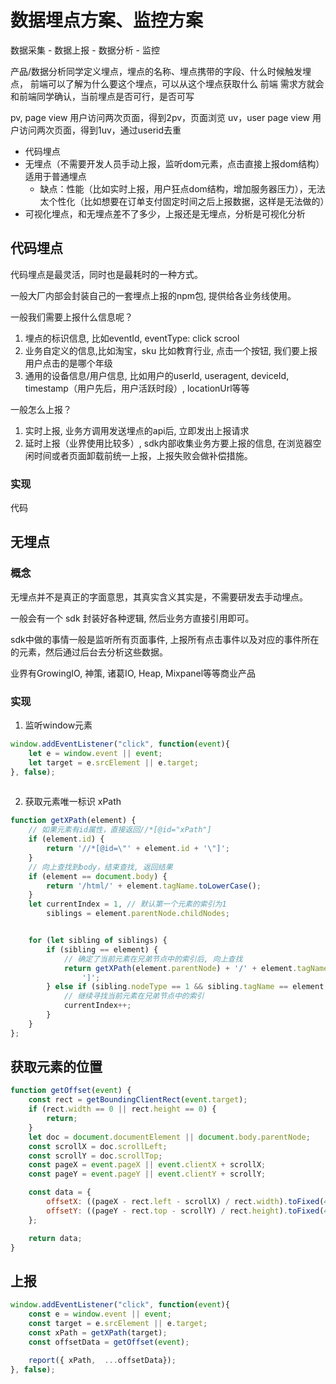 # 数据埋点方案、监控方案
数据采集 - 数据上报 - 数据分析 - 监控

产品/数据分析同学定义埋点，埋点的名称、埋点携带的字段、什么时候触发埋点， 前端可以了解为什么要这个埋点，可以从这个埋点获取什么
前端 需求方就会和前端同学确认，当前埋点是否可行，是否可写


pv, page view 用户访问两次页面，得到2pv，页面浏览
uv，user page view 用户访问两次页面，得到1uv，通过userid去重

- 代码埋点
- 无埋点（不需要开发人员手动上报，监听dom元素，点击直接上报dom结构） 适用于普通埋点
  - 缺点：性能（比如实时上报，用户狂点dom结构，增加服务器压力），无法太个性化（比如想要在订单支付固定时间之后上报数据，这样是无法做的）
- 可视化埋点，和无埋点差不了多少，上报还是无埋点，分析是可视化分析

## 代码埋点

代码埋点是最灵活，同时也是最耗时的一种方式。

一般大厂内部会封装自己的一套埋点上报的npm包, 提供给各业务线使用。

一般我们需要上报什么信息呢？

1. 埋点的标识信息, 比如eventId, eventType: click scrool
1. 业务自定义的信息,比如淘宝，sku 比如教育行业, 点击一个按钮, 我们要上报用户点击的是哪个年级
2. 通用的设备信息/用户信息, 比如用户的userId, useragent, deviceId, timestamp（用户先后，用户活跃时段）, locationUrl等等

一般怎么上报？

1. 实时上报, 业务方调用发送埋点的api后, 立即发出上报请求
2. 延时上报（业界使用比较多）, sdk内部收集业务方要上报的信息, 在浏览器空闲时间或者页面卸载前统一上报，上报失败会做补偿措施。

### 实现 

代码

## 无埋点

### 概念

无埋点并不是真正的字面意思，其真实含义其实是，不需要研发去手动埋点。

一般会有一个 sdk 封装好各种逻辑, 然后业务方直接引用即可。

sdk中做的事情一般是监听所有页面事件, 上报所有点击事件以及对应的事件所在的元素，然后通过后台去分析这些数据。

业界有GrowingIO, 神策, 诸葛IO, Heap, Mixpanel等等商业产品

### 实现


1. 监听window元素

```js
window.addEventListener("click", function(event){
    let e = window.event || event;
    let target = e.srcElement || e.target;
}, false);
    
```

2. 获取元素唯一标识 xPath

```js
function getXPath(element) {
    // 如果元素有id属性，直接返回//*[@id="xPath"]
    if (element.id) {
        return '//*[@id=\"' + element.id + '\"]';
    }
    // 向上查找到body，结束查找, 返回结果
    if (element == document.body) {
        return '/html/' + element.tagName.toLowerCase();
    }
    let currentIndex = 1, // 默认第一个元素的索引为1
        siblings = element.parentNode.childNodes;


    for (let sibling of siblings) {
        if (sibling == element) {
            // 确定了当前元素在兄弟节点中的索引后, 向上查找
            return getXPath(element.parentNode) + '/' + element.tagName.toLowerCase() + '[' + (currentIndex) +
                ']';
        } else if (sibling.nodeType == 1 && sibling.tagName == element.tagName) {
            // 继续寻找当前元素在兄弟节点中的索引
            currentIndex++;
        }
    }
};
```

## 获取元素的位置

```js
function getOffset(event) {
    const rect = getBoundingClientRect(event.target);
    if (rect.width == 0 || rect.height == 0) {
        return;
    }
    let doc = document.documentElement || document.body.parentNode;
    const scrollX = doc.scrollLeft;
    const scrollY = doc.scrollTop;
    const pageX = event.pageX || event.clientX + scrollX;
    const pageY = event.pageY || event.clientY + scrollY;

    const data = {
        offsetX: ((pageX - rect.left - scrollX) / rect.width).toFixed(4),
        offsetY: ((pageY - rect.top - scrollY) / rect.height).toFixed(4),
    };

    return data;
}

```

## 上报

```js
window.addEventListener("click", function(event){
    const e = window.event || event;
    const target = e.srcElement || e.target;
    const xPath = getXPath(target);
    const offsetData = getOffset(event);

    report({ xPath,  ...offsetData});
}, false);
```
